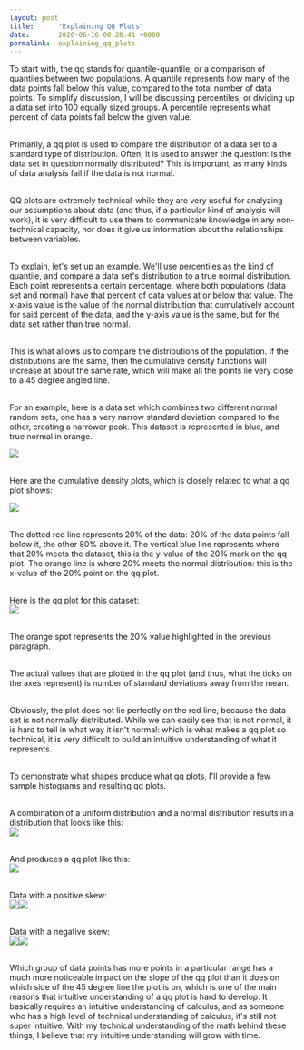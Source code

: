 ```yaml
---
layout: post
title:      "Explaining QQ Plots"
date:       2020-06-16 00:20:41 +0000
permalink:  explaining_qq_plots
---
```



To start with, the qq stands for quantile-quantile, or a comparison of quantiles between two populations. A quantile represents how many of the data points fall below this value, compared to the total number of data points. To simplify discussion, I will be discussing percentiles, or dividing up a data set into 100 equally sized groups. A percentile represents what percent of data points fall below the given value.<br><br>

Primarily, a qq plot is used to compare the distribution of a data set to a standard type of distribution. Often, it is used to answer the question: is the data set in question normally distributed? This is important, as many kinds of data analysis fail if the data is not normal.<br><br>

QQ plots are extremely technical-while they are very useful for analyzing our assumptions about data (and thus, if a particular kind of analysis will work), it is very difficult to use them to communicate knowledge in any non-technical capacity, nor does it give us information about the relationships between variables.<br><br>

To explain, let's set up an example. We'll use percentiles as the kind of quantile, and compare a data set's distribution to a true normal distribution. Each point represents a certain percentage, where both populations (data set and normal) have that percent of data values at or below that value. The x-axis value is the value of the normal distribution that cumulatively account for said percent of the data, and the y-axis value is the same, but for the data set rather than true normal.<br><br>

This is what allows us to compare the distributions of the population. If the distributions are the same, then the cumulative density functions will increase at about the same rate, which will make all the points lie very close to a 45 degree angled line.<br><br>

For an example, here is a data set which combines two different normal random sets, one has a very narrow standard deviation compared to the other, creating a narrower peak. This dataset is represented in blue, and true normal in orange.<br>

![](https://uitdbw.ch.files.1drv.com/y4mFUBd308e3KF3c71k3YksD7nTcJHIx-s1zoPeCYBBISrRqXHtCm6090VWgbZ1JyKZSeeVCI-7dtU3sm-Gc-aJITFB1R5mtCHiZFjINOZR2bSlNv2vp2SEw61a82FdnjBy-W5wak_iuEIjLtMdWFLOAFSgo5bUG7uFD9ZoeumZvvkDyK9E6R1gQ23NYej2pM-q4pIChljWtCNtzRkj-6d-IQ?width=372&height=248&cropmode=none)<br><br>

Here are the cumulative density plots, which is closely related to what a qq plot shows:<br>

![](https://uisumg.ch.files.1drv.com/y4mPs4_6QMc18xoXGMHbobI7aZoRNf3jPs7m1jBKB9rhvvLkDYwqYahcHyQy4OCoM4lf3c9pM3rPkqpB2mHmCWse8s3zBDarLctQCXl6QbfCqqaBeIDmrxMa0QzADpDnqW8UeOtDSEh7-sZghrgf4606sRSkd1UQx_Dc_aGnbi5cHGrCsHGwsUKXLCjFfC8YnyDzm0PA4r4nQcDFevob-QzeA?width=372&height=248&cropmode=none)<br><br>

The dotted red line represents 20% of the data: 20% of the data points fall below it, the other 80% above it. The vertical blue line represents where that 20% meets the dataset, this is the y-value of the 20% mark on the qq plot. The orange line is where 20% meets the normal distribution: this is the x-value of the 20% point on the qq plot.<br><br>

Here is the qq plot for this dataset:<br>
![](https://uivjdg.ch.files.1drv.com/y4mbxCYu2xfInS69Wk-H5WFmslH9YBEEMA5SIb66LEoz1V82pC0fpexBEo0S-lPHGpBc_aav9eW93PTCdl4HUXv4SKtaLaz4_xS-W3t0Kv71-nFiU83qkTjTLkmUq2ioCFKjuCwgElAl1qVzdDXlY7f5XwZn4vn1SIQJ_NtWNEH5vdmSy9vTeRIT2Qkc7c5rSEAn9VLOCfrk79qtT9LWDBVKA?width=372&height=248&cropmode=none)<br><br>

The orange spot represents the 20% value highlighted in the previous paragraph.<br><br>

The actual values that are plotted in the qq plot (and thus, what the ticks on the axes represent) is number of standard deviations away from the mean.<br><br>

Obviously, the plot does not lie perfectly on the red line, because the data set is not normally distributed. While we can easily see that is not normal, it is hard to tell in what way it isn't normal: which is what makes a qq plot so technical, it is very difficult to build an intuitive understanding of what it represents.<br><br>

To demonstrate what shapes produce what qq plots, I'll provide a few sample histograms and resulting qq plots.<br><br>

A combination of a uniform distribution and a normal distribution results in a distribution that looks like this:<br>
![](https://uiuhsw.ch.files.1drv.com/y4m8p1W4EwhhCXrvjVhBB5xrGOO9CTjonh0U31BOBbCH9PvaRzyib_OgB7S-SxfMbHuSpcw5l1HkGa2jBdQS3EledaeMCAj6UAyujzwhFCT_4ez74xXfxUF62t1ZFmbW6r9_9bHT5PCWmnM_CtAEMO1Ys00lrYn7e8nFVOvh-HIdzb90lYehozEdA6s40U-B15FtOtRABmJh-W6BCnhb9BjQA?width=372&height=248&cropmode=none)<br><br>

And produces a qq plot like this:<br>
![](https://uivxna.ch.files.1drv.com/y4mws-vaZjp9EsR5MTs70fob8AsSRfbWSAc5F7gA25qY9hKtYBGu1n5Z1zumapt1ePiwl7WEvQkylnjN6cgYGIch00lszUYbzwjqxbRo4rg0euTqtzajzllLdDxEtxd8opBSFGRnXDnzkmYMEytj0rWaSI-OoCfD_C3bUL0HD2BxmBnznLOrcD7WK1dPhVLw4YvyED9SBzN4z7ZBIkrZek-PA?width=372&height=248&cropmode=none)<br><br>

Data with a positive skew:<br>
![](https://uiuopg.ch.files.1drv.com/y4mjIMnIczwerSMwzoFZdfBC-1SflpGl5-BDteSX1iXo-V5JwWsteRCSU4b-FVM3NOhFRSJwGS-nHcrjD__bolX-Ykmhhq5R561cupkZ_tOfMt1Zd3ngc-Gl7h82I_w75LNX202X50AOoVgom6ilbZqw9_8DshH-PL-CyMFPJIfbnXyF8YlJHhgZWv8wF17e3JB5YRzwR5txwWcxzSJ_khnrg?width=372&height=248&cropmode=none)![](https://uisnhg.ch.files.1drv.com/y4mW62nzqh6Nes5X6h5EyMiA44tmj5M21gvMvv4xQxDyDnSmwzI5-aQGZ9seZ-hz_bhDDceJbzKlDK6Xh08G-Ipd-FL7HwSvLJHRNHlP_XogygoSpa4CCL0uocgZQrDtXuq6L8vXqNvMB4960Tb75dZxmiq_i9e6BLDhCmRxgYtb3SlKKi_GMYQSATgMw8Ty4m96JWpC2JN7d1pwkZfmvpeCw?width=372&height=248&cropmode=none)<br><br>

Data with a negative skew:<br>
![](https://uis8ka.ch.files.1drv.com/y4mbpqGdrj1YRIxmXI8qoL4sPjWO_dTz3ULgwAvmEaimNXPnSqhzcx9W6wXN-RdIgZ736UHhI-W8Y0Ezf8rrb_oqe5RlanVd_DqNvjkNKjVpm4hrO-uRo580GrAZKIdgCGnCV6VG70qGsIhAAC15vNsQOSdrKci8ta4GPQFWDmSiP1It_9axQHQv6BNOGkd7HnaL9wI_tDDyQWRduaidHQkZA?width=372&height=248&cropmode=none)![](https://uityeq.ch.files.1drv.com/y4mPmiX16Mfwt8m3oqi_YEmQHSr7s5bSCmBIj063bPvDeuwDnLhtAUcli7oENokqutsK_h1bz8xxzVJn3zb-6p8MfZ6hfwjB3XVkXi2vOAkmxupjOf23dLAW9TzrFho9FVJJgc0JaRCrYjf5Qxkhz_iGOXUF0ElUxdKPkTbvf6BAia_c_Uj1nvI5W882VzPkOnEb-jobjE1O0Xn3ObsuSEpAw?width=372&height=248&cropmode=none)<br><br>

Which group of data points has more points in a particular range has a much more noticeable impact on the slope of the qq plot than it does on which side of the 45 degree line the plot is on, which is one of the main reasons that intuitive understanding of a qq plot is hard to develop. It basically requires an intuitive understanding of calculus, and as someone who has a high level of technical understanding of calculus, it's still not super intuitive. With my technical understanding of the math behind these things, I believe that my intuitive understanding will grow with time.
